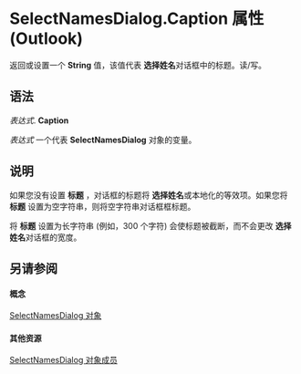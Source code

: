 
# SelectNamesDialog.Caption 属性 (Outlook)

返回或设置一个 **String** 值，该值代表 **选择姓名**对话框中的标题。读/写。


## 语法

 _表达式_. **Caption**

 _表达式_ 一个代表 **SelectNamesDialog** 对象的变量。


## 说明

如果您没有设置 **标题** ，对话框的标题将 **选择姓名**或本地化的等效项。如果您将 **标题** 设置为空字符串，则将空字符串对话框框标题。

将 **标题** 设置为长字符串 (例如，300 个字符) 会使标题被截断，而不会更改 **选择姓名**对话框的宽度。


## 另请参阅


#### 概念


[SelectNamesDialog 对象](1522736a-3cad-9f1c-4da9-b52a3a01731c.md)
#### 其他资源


[SelectNamesDialog 对象成员](0f5546af-f89a-8a8b-ced9-a2d646bf9634.md)